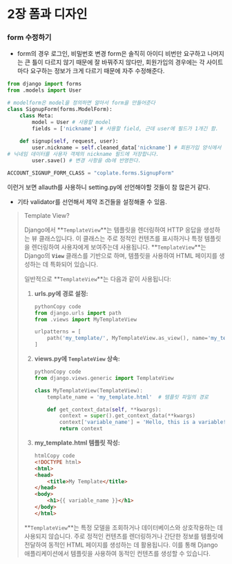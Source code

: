 # 2장 폼과 디자인

### form 수정하기

- form의 경우 로그인, 비밀번호 변경 form은 솔직히 아이디 비번만 요구하고 나머지는 큰 틀이 다르지 않기 때문에 잘 바꿔주지 않다만, 회원가입의 경우에는 각 사이트마다 요구하는 정보가 크게 다르기 때문에 자주 수정해준다.

```python
from django import forms
from .models import User

# modelform은 model을 정의하면 알아서 form을 만들어준다
class SignupForm(forms.ModelForm):
    class Meta:
        model = User # 사용할 model
        fields = ['nickname'] # 사용할 field, 근데 user에 필드가 1개긴 함.
        
    def signup(self, request, user):
        user.nickname = self.cleaned_data['nickname'] # 회원가입 양식에서 받은
# 닉네임 데이터를 사용자 객체의 nickname 필드에 저장합니다.
        user.save() # 변경 사항을 db에 반영한다.
```

```python
ACCOUNT_SIGNUP_FORM_CLASS = "coplate.forms.SignupForm"
```

이런거 보면 allauth를 사용하니 setting.py에 선언해야할 것들이 참 많은거 같다.

- 기타 validator를 선언해서 제약 조건들을 설정해줄 수 있음.

> Template View?
> 
> 
> Django에서 **`TemplateView`**는 템플릿을 렌더링하여 HTTP 응답을 생성하는 뷰 클래스입니다. 이 클래스는 주로 정적인 컨텐츠를 표시하거나 특정 템플릿을 렌더링하여 사용자에게 보여주는데 사용됩니다. **`TemplateView`**는 Django의 **`View`** 클래스를 기반으로 하며, 템플릿을 사용하여 HTML 페이지를 생성하는 데 특화되어 있습니다.
> 
> 일반적으로 **`TemplateView`**는 다음과 같이 사용됩니다:
> 
> 1. **urls.py에 경로 설정:**
>     
>     ```python
>     pythonCopy code
>     from django.urls import path
>     from .views import MyTemplateView
>     
>     urlpatterns = [
>         path('my_template/', MyTemplateView.as_view(), name='my_template'),
>     ]
>     ```
>     
> 2. **views.py에 `TemplateView` 상속:**
>     
>     ```python
>     pythonCopy code
>     from django.views.generic import TemplateView
>     
>     class MyTemplateView(TemplateView):
>         template_name = 'my_template.html'  # 템플릿 파일의 경로
>     
>         def get_context_data(self, **kwargs):
>             context = super().get_context_data(**kwargs)
>             context['variable_name'] = 'Hello, this is a variable!'
>             return context
>     ```
>     
> 3. **my_template.html 템플릿 작성:**
>     
>     ```html
>     htmlCopy code
>     <!DOCTYPE html>
>     <html>
>     <head>
>         <title>My Template</title>
>     </head>
>     <body>
>         <h1>{{ variable_name }}</h1>
>     </body>
>     </html>
>     ```
>     
> 
> **`TemplateView`**는 특정 모델을 조회하거나 데이터베이스와 상호작용하는 데 사용되지 않습니다. 주로 정적인 컨텐츠를 렌더링하거나 간단한 정보를 템플릿에 전달하여 동적인 HTML 페이지를 생성하는 데 활용됩니다. 이를 통해 Django 애플리케이션에서 템플릿을 사용하여 동적인 컨텐츠를 생성할 수 있습니다.
>